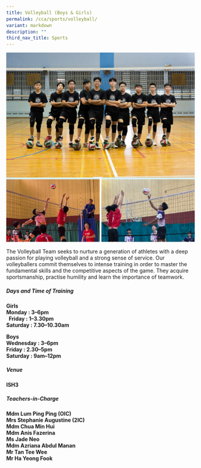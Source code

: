```yaml
---
title: Volleyball (Boys & Girls)
permalink: /cca/sports/volleyball/
variant: markdown
description: ""
third_nav_title: Sports
---
```

![](/images/2023images/CCAs%202023/volleyball1.png)

The Volleyball Team seeks to nurture a generation of athletes with a deep passion for playing volleyball and a strong sense of service. Our volleyballers commit themselves to intense training in order to master the fundamental skills and the competitive aspects of the game. They acquire sportsmanship, practise humility and learn the importance of teamwork. &nbsp;
 

<h5>Days and Time of Training</h5>
<b>
Girls<br>
Monday : 3–6pm<br>&nbsp;
Friday : 1–3.30pm <br> 
Saturday : 7.30–10.30am&nbsp;<br>

Boys<br>
Wednesday : 3–6pm  <br>
Friday : 2.30–5pm  <br>
Saturday : 9am–12pm  <br>
</b>

<h5>Venue</h5>
<b>
ISH3<br>
</b>

<h5>Teachers-in-Charge</h5>
<b>
Mdm Lum Ping Ping (OIC)<br>
Mrs Stephanie Augustine (2IC)<br>
Mdm Chua Min Hui<br>
Mdm Anis Fazerina&nbsp;<br>
Ms Jade Neo <br>
Mdm Azriana Abdul Manan&nbsp;<br>
Mr Tan Tee Wee <br>
Mr Ha Yeong Fook <br>
</b>
